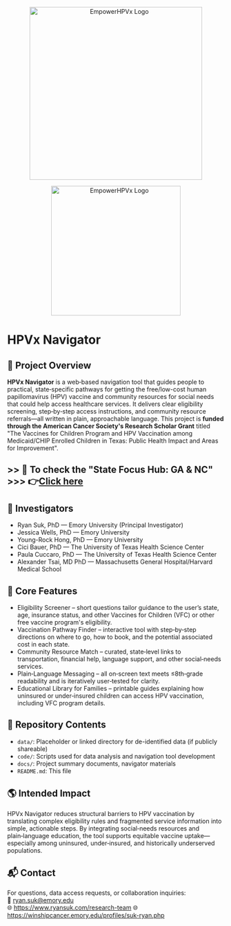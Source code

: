 <p align="center">
  <img src="https://github.com/user-attachments/assets/78e6b4c2-d8d9-40a5-9522-dc105f9361ce" width="400" alt="EmpowerHPVx Logo"/>
</p>

<p align="center">
  <img src="https://github.com/user-attachments/assets/62cf46fc-ab4a-4e5a-8989-ca2d4228237f" width="300" alt="EmpowerHPVx Logo"/>
</p>

# HPVx Navigator

## 📍 Project Overview

**HPVx Navigator** is a web‑based navigation tool that guides people to practical, state‑specific pathways for getting the free/low-cost human papillomavirus (HPV) vaccine and community resources for social needs that could help access healthcare services. It delivers clear eligibility screening, step‑by‑step access instructions, and community resource referrals—all written in plain, approachable language. This project is **funded through the American Cancer Society's Research Scholar Grant** titled "The Vaccines for Children Program and HPV Vaccination among Medicaid/CHIP Enrolled Children in Texas: Public Health Impact and Areas for Improvement".

## >> 🤖 To check the "State Focus Hub: GA & NC" >>> 👉[Click here](https://github.com/ryan-suk/HPVxNavigator-GA-NC)

## 👥 Investigators

- Ryan Suk, PhD — Emory University (Principal Investigator)
- Jessica Wells, PhD — Emory University
- Young-Rock Hong, PhD — Emory University
- Cici Bauer, PhD — The University of Texas Health Science Center
- Paula Cuccaro, PhD — The University of Texas Health Science Center
- Alexander Tsai, MD PhD — Massachusetts General Hospital/Harvard Medical School

## 🔑 Core Features

- Eligibility Screener – short questions tailor guidance to the user’s state, age, insurance status, and other Vaccines for Children (VFC) or other free vaccine program's eligibility.
- Vaccination Pathway Finder – interactive tool with step‑by‑step directions on where to go, how to book, and the potential associated cost in each state.
- Community Resource Match – curated, state‑level links to transportation, financial help, language support, and other social‑needs services.
- Plain‑Language Messaging – all on‑screen text meets ≤8th‑grade readability and is iteratively user‑tested for clarity.
- Educational Library for Families – printable guides explaining how uninsured or under‑insured children can access HPV vaccination, including VFC program details.

## 📁 Repository Contents

- `data/`: Placeholder or linked directory for de-identified data (if publicly shareable)
- `code/`: Scripts used for data analysis and navigation tool development
- `docs/`: Project summary documents, navigator materials
- `README.md`: This file

## 🌎 Intended Impact

HPVx Navigator reduces structural barriers to HPV vaccination by translating complex eligibility rules and fragmented service information into simple, actionable steps. By integrating social‑needs resources and plain‑language education, the tool supports equitable vaccine uptake—especially among uninsured, under‑insured, and historically underserved populations.

## 📬 Contact

For questions, data access requests, or collaboration inquiries:  
📧 ryan.suk@emory.edu  
🌐 https://www.ryansuk.com/research-team
🌐 https://winshipcancer.emory.edu/profiles/suk-ryan.php
